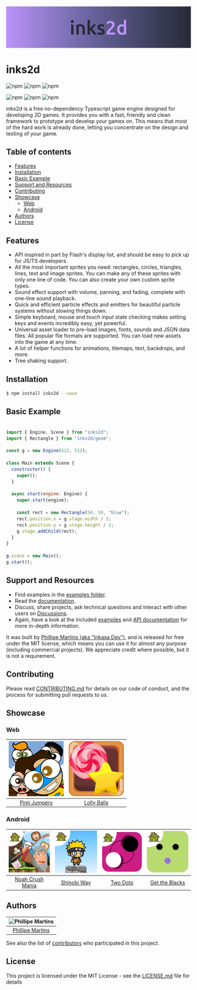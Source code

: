 ![inks2d](.readme/header.png)

# inks2d <!-- omit in toc -->

![npm](https://badgen.net/npm/v/inks2d)
![npm](https://badgen.net/bundlephobia/minzip/inks2d)
![npm](https://badgen.net/npm/dt/inks2d)

![npm](https://badgen.net/github/stars/inkasadev/inks2d)
![npm](https://badgen.net/bundlephobia/dependency-count/inks2d)
![npm](https://badgen.net/npm/license/inks2d)

inks2d is a free no-dependency Typescript game engine designed for developing 2D games. It provides you with a fast, friendly and clean framework to prototype and develop your games on. This means that most of the hard work is already done, letting you concentrate on the design and testing of your game.

## Table of contents <!-- omit in toc -->
- [Features](#features)
- [Installation](#installation)
- [Basic Example](#basic-example)
- [Support and Resources](#support-and-resources)
- [Contributing](#contributing)
- [Showcase](#showcase)
  - [Web](#web)
  - [Android](#android)
- [Authors](#authors)
- [License](#license)

## Features

- API inspired in part by Flash's display list, and should be easy to pick up for JS/TS developers.
- All the most important sprites you need: rectangles, circles, triangles, lines, text and image sprites. You can make any of these sprites with only one line of code. You can also create your own custom sprite types.
- Sound effect support with volume, panning, and fading, complete with one-line sound playback.
- Quick and efficient particle effects and emitters for beautiful particle systems without slowing things down.
- Simple keyboard, mouse and touch input state checking makes setting keys and events incredibly easy, yet powerful.
- Universal asset loader to pre-load images, fonts, sounds and JSON data files. All popular file formats are supported. You can load new assets into the game at any time.
- A lot of helper functions for animations, tilemaps, text, backdrops, and more.
- Tree shaking support.

## Installation

```sh
$ npm install inks2d --save
```

## Basic Example

```js

import { Engine, Scene } from "inks2d";
import { Rectangle } from "inks2d/geom";

const g = new Engine(512, 512);

class Main extends Scene {
  constructor() {
    super();
  }

  async start(engine: Engine) {
    super.start(engine);

    const rect = new Rectangle(50, 50, "blue");
    rect.position.x = g.stage.width / 2;
    rect.position.y = g.stage.height / 2;
    g.stage.addChild(rect);
  }
}

g.scene = new Main();
g.start();

```

## Support and Resources

- Find examples in the [examples folder](https://github.com/inkasadev/inks2d/tree/main/packages/examples).
- Read the [documentation](https://inkasadev.github.io/inks2d/).
- Discuss, share projects, ask technical questions and interact with other users on [Discussions](https://github.com/inkasadev/inks2d/discussions).
- Again, have a look at the included [examples](https://github.com/inkasadev/inks2d/tree/main/packages/examples) and [API documentation](https://inkasadev.github.io/inks2d/) for more in-depth information.

It was built by [Phillipe Martins (aka "Inkasa Dev")](https://github.com/inkasadev), and is released for free under the MIT license, which means you can use it for almost any purpose (including commercial projects). We appreciate credit where possible, but it is not a requirement.

## Contributing

Please read
[CONTRIBUTING.md](https://github.com/inkasadev/inks2d/blob/master/.github/CONTRIBUTING.md) for
details on our code of conduct, and the process for submitting pull requests to
us.

## Showcase

### Web

|    ![Pimi Jumpers](./.readme/showcase/pimi-jumpers.png)     |    ![Lolly Balls](./.readme/showcase/lolly-balls.png)    |
| :---------------------------------------------------------: | :------------------------------------------------------: |
| [Pimi Jumpers](https://www.ojogos.com.br/jogo/pimi-jumpers) | [Lolly Balls](https://www.jogos123.net/jogo/lolly-balls) |

### Android

|           ![Noah Crush Mania](./.readme/showcase/noah-crush-mania.png)           |               ![Shinobi Way](./.readme/showcase/shinobi-way.png)               |                ![Two Dots](./.readme/showcase/two-dots.png)                 |            ![Get the Blacks](./.readme/showcase/get-the-black-dots.png)             |
| :------------------------------------------------------------------------------: | :----------------------------------------------------------------------------: | :-------------------------------------------------------------------------: | :---------------------------------------------------------------------------------: |
| [Noah Crush Mania](https://play.google.com/store/apps/details?id=me.inkasa.noah) | [Shinobi Way](https://play.google.com/store/apps/details?id=me.inkasa.shinobi) | [Two Dots](https://play.google.com/store/apps/details?id=me.inkasa.twodots) | [Get the Blacks](https://play.google.com/store/apps/details?id=me.inkasa.getblacks) |

## Authors

| ![Phillipe Martins](https://avatars.githubusercontent.com/u/7750404?v=4&s=150) |
| :----------------------------------------------------------------------------: |
|               [Phillipe Martins](https://github.com/inkasadev/)                |

See also the list of
[contributors](https://github.com/inkasadev/inks2d/contributors) who
participated in this project.

## License

This project is licensed under the MIT License - see the
[LICENSE.md](LICENSE.md) file for details





